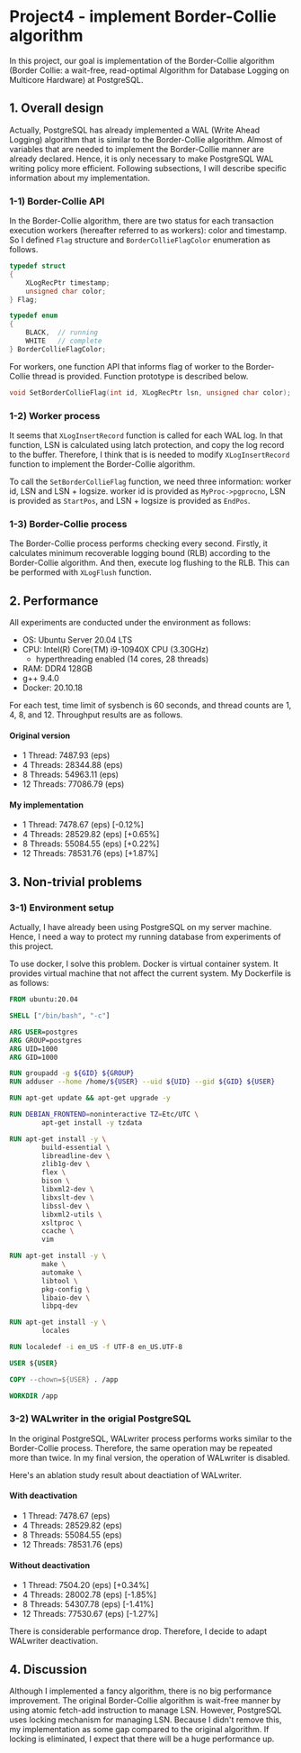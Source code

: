 # Project4 - implement Border-Collie algorithm

In this project, our goal is implementation of the Border-Collie algorithm (Border Collie: a wait-free, read-optimal Algorithm for Database Logging on Multicore Hardware) at PostgreSQL.

## 1. Overall design

Actually, PostgreSQL has already implemented a WAL (Write Ahead Logging) algorithm that is similar to the Border-Collie algorithm.
Almost of variables that are needed to implement the Border-Collie manner are already declared.
Hence, it is only necessary to make PostgreSQL WAL writing policy more efficient.
Following subsections, I will describe specific information about my implementation.

### 1-1) Border-Collie API

In the Border-Collie algorithm, there are two status for each transaction execution workers (hereafter referred to as workers): color and timestamp.
So I defined `Flag` structure and `BorderCollieFlagColor` enumeration as follows.

```c++
typedef struct 
{
    XLogRecPtr timestamp;
    unsigned char color;
} Flag;

typedef enum
{
    BLACK,  // running 
    WHITE   // complete 
} BorderCollieFlagColor;
```

For workers, one function API that informs flag of worker to the Border-Collie thread is provided.
Function prototype is described below.

```c++
void SetBorderCollieFlag(int id, XLogRecPtr lsn, unsigned char color);
```

### 1-2) Worker process

It seems that `XLogInsertRecord` function is called for each WAL log.
In that function, LSN is calculated using latch protection, and copy the log record to the buffer.
Therefore, I think that is is needed to modify `XLogInsertRecord` function to implement the Border-Collie algorithm.

To call the `SetBorderCollieFlag` function, we need three information: worker id, LSN and LSN + logsize.
worker id is provided as `MyProc->pgprocno`, LSN is provided as `StartPos`, and LSN + logsize is provided as `EndPos`.

### 1-3) Border-Collie process

The Border-Collie process performs checking every second.
Firstly, it calculates minimum recoverable logging bound (RLB) according to the Border-Collie algorithm.
And then, execute log flushing to the RLB. This can be performed with `XLogFlush` function.

## 2. Performance

All experiments are conducted under the environment as follows:

- OS: Ubuntu Server 20.04 LTS
- CPU: Intel(R) Core(TM) i9-10940X CPU (3.30GHz)
  - hyperthreading enabled (14 cores, 28 threads)
- RAM: DDR4 128GB
- g++ 9.4.0
- Docker: 20.10.18

For each test, time limit of sysbench is 60 seconds, and thread counts are 1, 4, 8, and 12.
Throughput results are as follows.

#### Original version

- 1 Thread: 7487.93 (eps)
- 4 Threads: 28344.88 (eps)
- 8 Threads: 54963.11 (eps)
- 12 Threads: 77086.79 (eps)

#### My implementation

- 1 Thread: 7478.67 (eps) [-0.12%]
- 4 Threads: 28529.82 (eps) [+0.65%]
- 8 Threads: 55084.55 (eps) [+0.22%]
- 12 Threads: 78531.76 (eps) [+1.87%]

## 3. Non-trivial problems

### 3-1) Environment setup

Actually, I have already been using PostgreSQL on my server machine.
Hence, I need a way to protect my running database from experiments of this project.

To use docker, I solve this problem. Docker is virtual container system. It provides virtual machine that not affect the current system. My Dockerfile is as follows:

```Dockerfile
FROM ubuntu:20.04

SHELL ["/bin/bash", "-c"]

ARG USER=postgres
ARG GROUP=postgres
ARG UID=1000
ARG GID=1000

RUN groupadd -g ${GID} ${GROUP}
RUN adduser --home /home/${USER} --uid ${UID} --gid ${GID} ${USER}

RUN apt-get update && apt-get upgrade -y

RUN DEBIAN_FRONTEND=noninteractive TZ=Etc/UTC \
		apt-get install -y tzdata

RUN apt-get install -y \
		build-essential \
		libreadline-dev \
		zlib1g-dev \
		flex \
		bison \
		libxml2-dev \
		libxslt-dev \
		libssl-dev \
		libxml2-utils \
		xsltproc \
		ccache \
		vim

RUN apt-get install -y \
		make \
		automake \
		libtool \
		pkg-config \
		libaio-dev \
		libpq-dev

RUN apt-get install -y \
		locales

RUN localedef -i en_US -f UTF-8 en_US.UTF-8

USER ${USER}

COPY --chown=${USER} . /app

WORKDIR /app
```

### 3-2) WALwriter in the origial PostgreSQL

In the original PostgreSQL, WALwriter process performs works similar to the Border-Collie process.
Therefore, the same operation may be repeated more than twice.
In my final version, the operation of WALwriter is disabled.

Here's an ablation study result about deactiation of WALwriter.

#### With deactivation

- 1 Thread: 7478.67 (eps)
- 4 Threads: 28529.82 (eps)
- 8 Threads: 55084.55 (eps)
- 12 Threads: 78531.76 (eps)

#### Without deactivation

- 1 Thread: 7504.20 (eps) [+0.34%]
- 4 Threads: 28002.78 (eps) [-1.85%]
- 8 Threads: 54307.78 (eps) [-1.41%]
- 12 Threads: 77530.67 (eps) [-1.27%]

There is considerable performance drop. Therefore, I decide to adapt WALwriter deactivation.

## 4. Discussion

Although I implemented a fancy algorithm, there is no big performance improvement.
The original Border-Collie algorithm is wait-free manner by using atomic fetch-add instruction to manage LSN.
However, PostgreSQL uses locking mechanism for managing LSN.
Because I didn't remove this, my implementation as some gap compared to the original algorithm.
If locking is eliminated, I expect that there will be a huge performance up.
